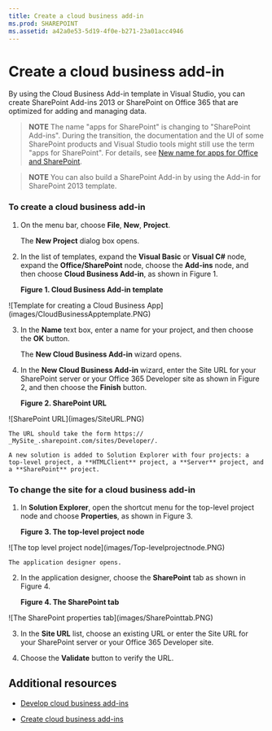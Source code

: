 ```yaml
---
title: Create a cloud business add-in
ms.prod: SHAREPOINT
ms.assetid: a42a0e53-5d19-4f0e-b271-23a01acc4946
---
```



# Create a cloud business add-in
By using the Cloud Business Add-in template in Visual Studio, you can create SharePoint Add-ins 2013 or SharePoint on Office 365 that are optimized for adding and managing data.
> **NOTE**
> The name "apps for SharePoint" is changing to "SharePoint Add-ins". During the transition, the documentation and the UI of some SharePoint products and Visual Studio tools might still use the term "apps for SharePoint". For details, see  [New name for apps for Office and SharePoint](new-name-for-apps-for-sharepoint.md#bk_newname). 





> **NOTE**
> You can also build a SharePoint Add-in by using the Add-in for SharePoint 2013 template. 





### To create a cloud business add-in


1. On the menu bar, choose **File**, **New**, **Project**.

    The **New Project** dialog box opens.


2. In the list of templates, expand the **Visual Basic** or **Visual C#** node, expand the **Office/SharePoint** node, choose the **Add-ins** node, and then choose **Cloud Business Add-in**, as shown in Figure 1.

   **Figure 1. Cloud Business Add-in template**



!\[Template for creating a Cloud Business App](images/CloudBusinessApptemplate.PNG)





3. In the **Name** text box, enter a name for your project, and then choose the **OK** button.

    The **New Cloud Business Add-in** wizard opens.


4. In the **New Cloud Business Add-in** wizard, enter the Site URL for your SharePoint server or your Office 365 Developer site as shown in Figure 2, and then choose the **Finish** button.

   **Figure 2. SharePoint URL**



!\[SharePoint URL](images/SiteURL.PNG)


    The URL should take the form https://  _MySite_.sharepoint.com/sites/Developer/.

    A new solution is added to Solution Explorer with four projects: a top-level project, a **HTMLClient** project, a **Server** project, and a **SharePoint** project.



### To change the site for a cloud business add-in


1. In **Solution Explorer**, open the shortcut menu for the top-level project node and choose **Properties**, as shown in Figure 3.

   **Figure 3. The top-level project node**



!\[The top level project node](images/Top-levelprojectnode.PNG)


    The application designer opens.


2. In the application designer, choose the **SharePoint** tab as shown in Figure 4.

   **Figure 4. The SharePoint tab**



!\[The SharePoint properties tab](images/SharePointtab.PNG)





3. In the **Site URL** list, choose an existing URL or enter the Site URL for your SharePoint server or your Office 365 Developer site.


4. Choose the **Validate** button to verify the URL.



## Additional resources
<a name="bk_addresources"> </a>


-  [Develop cloud business add-ins](develop-cloud-business-add-ins.md)


-  [Create cloud business add-ins](create-cloud-business-add-ins.md)



